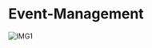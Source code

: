 # Event-Management
![IMG1](https://github.com/Bharat00008/Event-Management/assets/126338425/9bcf0561-6667-4013-8425-778e7b0727c7)
